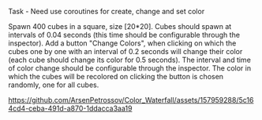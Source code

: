 Task - Need use coroutines for create, change and set color 

Spawn 400 cubes in a square, size [20*20]. Cubes should spawn at intervals of 0.04 seconds (this time should be configurable through the inspector).
Add a button "Change Colors", when clicking on which the cubes one by one with an interval of 0.2 seconds will change their color (each cube should change its color for 0.5 seconds). The interval and time of color change should be configurable through the inspector.
The color in which the cubes will be recolored on clicking the button is chosen randomly, one for all cubes.


https://github.com/ArsenPetrossov/Color_Waterfall/assets/157959288/5c164cd4-ceba-491d-a870-1ddacca3aa19

